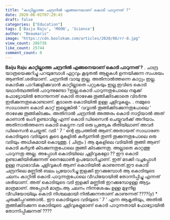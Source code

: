 ```yaml
---
title: "കാറ്റില്ലാത്ത ചന്ദ്രനിൽ എങ്ങനെയാണ് കൊടി പാറുന്നത് ?"
date: 2020-06-01T07:29:43
draft: false
categories: ["Education"]
tags: ['Baiju Raju', 'MOON', 'Science']
author: "Beaumaris"
image: "https://cdn.boolokam.com/articles/2020/06/rr-8.jpg"
view_count: 286738
like_count: 25744
comment_count: 0
---
```


**[](https://wordpress-972788-3403151.cloudwaysapps.com/baiju-raju-post-5/275849/rr-1204)Baiju Raju** **കാറ്റില്ലാത്ത ചന്ദ്രനിൽ എങ്ങനെയാണ് കൊടി പാറുന്നത് ?** . ചാന്ദ്ര യാത്രയെക്കുറിച്ചു പറയുമ്പോൾ ഏറ്റവും കൂടുതൽ ആളുകൾ ഉന്നയിക്കുന്ന സംശയം ആണിത്.ശരിയാണ്. ചന്ദ്രനിൽ വായു ഇല്ല. അതിനാൽത്തന്നെ കാറ്റും ഇല്ല. കൊടിക്കു പാറിക്കളിക്കുവാൻ കാറ്റില്ലാതെ പറ്റുകയും ഇല്ല.ഇവിടെ കൊടി യഥാർത്ഥത്തിൽ പാറുന്നുണ്ടോ ?ഇല്ല.കൊടി പാറുന്നതുപോലെ നമുക്ക് ഫോട്ടോയിൽ തോന്നുന്നത് കൊടി താഴേക്കു തൂങ്ങിക്കിടക്കാതെ വിടർന്നു ഇരിക്കുന്നതുകൊണ്ടാണ്. കൂടാതെ കൊടിയിൽ ഉള്ള ചുളിവുകളും. . നമ്മുടെ സാധാരണ കൊടി കാറ്റ് ഇല്ലെങ്കിൽ ' വവ്വാൽ തൂങ്ങിക്കിടക്കുന്നതുപോലെ ' താഴേക്കു തൂങ്ങികിടക്കും. അതിനാൽ ചന്ദ്രനിൽ അത്തരം കൊടി നാട്ടിയാൽ അത് കാണാൻ ഭംഗി ഉണ്ടാവില്ല എന്ന് കൊടി ഡിസൈൻ ചെയ്തവർക്ക് അറിയാം. അതിനാൽത്തന്നെ കൊടി കെട്ടുന്ന വടി ഒരു പ്രത്യേക രീതിയിലാണ് അവർ ഡിസൈൻ ചെയ്തത്. വടി ' 7 ' ന്റെ രൂപത്തിൽ ആണ്.അതായത് സാധാരണ കൊടിയുടെ വടിയുടെ കൂടെ മുകളിൽ കർട്ടണിൽ തുണി തൂക്കുന്നതുപോലെ ഒരു വടിയും അധികമായി കൊടുത്തു. ( ചിത്രം ) ആ മുകളിലെ വടിയിൽ തൂങ്ങി ആണ് കൊടി കർട്ടൻ കിടക്കുന്നതുപോലെ തൂങ്ങി കിടക്കുന്നതു. അല്ലാതെ കാറ്റത്തു പാറുന്നതു അല്ല. അപ്പോൾ കൊടിയിലെ ചുളിവുകളോ ?? ഈ കൊടി ഉണ്ടാക്കിയിരിക്കുന്നത് നൈലോൺ ഉപയോഗിച്ചാണ്. ഇത് മടക്കി വച്ചപ്പോൾ ഉള്ള സ്വാഭാവിക ചുളിവുകൾ ആണ് കൊടിയിൽ കാണുന്നത്.ഈ കൊടി ചന്ദ്രനിലെ മണ്ണിൽ ബലം പ്രയോഗിച്ചു ഇളക്കി ഇറക്കുമ്പോൾ ആ കൊടിയുടെ ചലനം കാറ്റിൽ കൊടി പാറുന്നതുപോലെ വീഡിയോയിൽ തോന്നിപ്പിച്ചു എന്നത് ശരിയാണ്. അത് കൊടിയുടെ വടി ഇളക്കി മണ്ണിൽ ഇറക്കുമ്പോഴുള്ള ആട്ടം മാത്രമാണ്. അപ്പോൾ മാത്രം.ആ ചലനം നിന്നശേഷം ഉള്ള മുഴുനീള വീഡിയോയിലും കൊടി നിശ്ചലമായി നിൽക്കുന്നതാണ് കാണുന്നത് ????(y) * ചുരുക്കിപ്പറഞ്ഞാൽ.. ഈ കൊടിയുടെ വടിയുടെ ' 7 ' എന്ന ആകൃതിയും, അതിൽ തൂങ്ങിക്കിടക്കുന്ന കൊടിയുടെ ചുളിവുകളുമാണ് കൊടി പാറുന്നതായി ഫോട്ടോയിൽ തോന്നിപ്പിക്കുന്നത് ????
